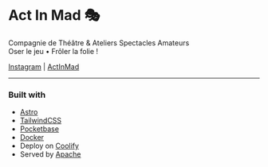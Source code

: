# Act In Mad 🎭

Compagnie de Théâtre & Ateliers Spectacles Amateurs <br/>
Oser le jeu • Frôler la folie !

[Instagram](https://www.instagram.com/act_in_mad/) | [ActInMad](https://actinmad.art/)

---

### Built with

- [Astro](https://astro.build/)
- [TailwindCSS](https://tailwindcss.com/)
- [Pocketbase](https://pocketbase.io/)
- [Docker](https://www.docker.com/)
- Deploy on [Coolify](https://coolify.io/)
- Served by [Apache](https://httpd.apache.org/)
